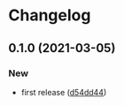# Changelog
## 0.1.0 (2021-03-05)


### New

* first release ([d54dd44](https://github.com/spartan/provisioner/commit/d54dd442596f81e58445b62ed5322eac06817a30))
